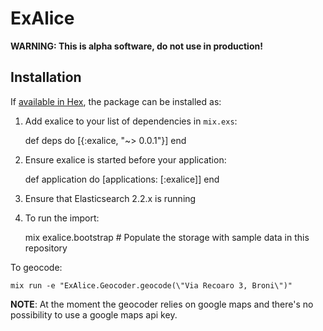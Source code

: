 # ExAlice

**WARNING: This is alpha software, do not use in production!**

## Installation

If [available in Hex](https://hex.pm/docs/publish), the package can be installed as:

  1. Add exalice to your list of dependencies in `mix.exs`:

        def deps do
          [{:exalice, "~> 0.0.1"}]
        end

  2. Ensure exalice is started before your application:

        def application do
          [applications: [:exalice]]
        end

  3. Ensure that Elasticsearch 2.2.x is running

  4. To run the import:

        mix exalice.bootstrap # Populate the storage with sample data in this repository

To geocode:

    mix run -e "ExAlice.Geocoder.geocode(\"Via Recoaro 3, Broni\")"

**NOTE**: At the moment the geocoder relies on google maps and there's no
possibility to use a google maps api key.
